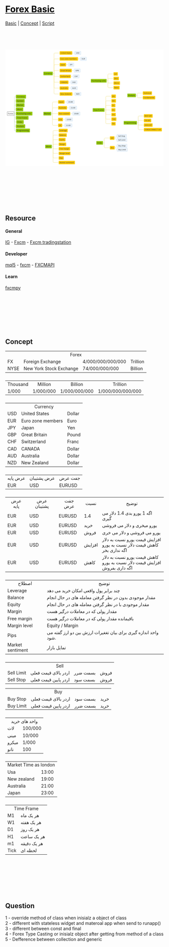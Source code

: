 <style>
.md0{margin-top: 150px;}
.md1{margin-top: 75px;}
.md2{margin-top: 50px;}
.md3{margin-top: 25px;}
.md4{margin-top: 10px;}
.tbl1 td#header{background-color: D1ECCF}
.tbl1 tr#header{background-color: D1ECCF}
</style>

# [<span style="color:black;">Forex Basic</span>](Forex.md)
[Basic](Forex-Basic.md) | [Concept](Forex-Concept.md) | [Script](Forex-Script.md)
<div class="md1"></div>




![](Forex.jpeg)







<div class="md0"></div>

## Resource
#### General
<a href="https://www.ig.com/en" target="_blank">IG</a> - 
<a href="https://www.fxcm.com/uk/" target="_blank">Fxcm</a> - 
<a href="https://tradingstation.fxcm.com/FreeDemo?lc=en_US" target="_blank">Fxcm tradingstation</a>
#### Developer
<a href="https://www.mql5.com/en" target="_blank">mql5</a> - 
<a href="https://github.com/fxcm" target="_blank">fxcm</a> - 
<a href="https://github.com/FXCMAPI" target="_blank">FXCMAPI</a>
#### Learn
<a href="https://fxcmpy.tpq.io/" target="_blank">fxcmpy</a>









<div class="md0"></div>

## Concept

<table class="tbl1"><tbody>
<tr><td colspan="4" align="center" id="header">Forex</td></tr>
<tr><td>FX</td><td>Foreign Exchange</td><td>4/000/000/000/000</td><td>Trillion</td></tr>
<tr><td>NYSE</td><td>New York Stock Exchange</td><td>74/000/000/000</td><td>Billion</td></tr>
</tbody></table>

<div class="md3"></div>
<table class="tbl1"><tbody>
<tr><td align="center" id="header">Thousand</td><td align="center" id="header">Million</td><td align="center" id="header">Billion</td><td align="center" id="header">Trillion</td></tr>
<tr><td>1/000</td><td>1/000/000</td><td>1/000/000/000</td><td>1/000/000/000/000</td></tr>
</tbody></table>

<div class="md3"></div>
<table class="tbl1"><tbody>
<tr><td colspan="3" align="center" id="header">Currency</td></tr>
<tr><td>USD</td><td>United States</td><td>Dollar</td></tr>
<tr><td>EUR</td><td>Euro zone members</td><td>Euro</td></tr>
<tr><td>JPY</td><td>Japan</td><td>Yen</td></tr>
<tr><td>GBP</td><td>Great Britain</td><td>Pound</td></tr>
<tr><td>CHF</td><td>Switzerland</td><td>Franc</td></tr>
<tr><td>CAD</td><td>CANADA</td><td>Dollar</td></tr>
<tr><td>AUD</td><td>Australia</td><td>Dollar</td></tr>
<tr><td>NZD</td><td>New Zealand</td><td>Dollar</td></tr>
</tbody></table>


<div class="md3"></div>
<table class="tbl1"><tbody>
<tr><td  align="center" id="header">عرض پایه</td><td  align="center" id="header">عرض پشتیبان</td><td  align="center" id="header">جفت عرض</td></tr>
<tr><td>EUR</td><td>USD</td><td>EURUSD</td></tr>
</tbody></table>


<div class="md3"></div>
<table class="tbl1"><tbody>
<tr><td  align="center" id="header">عرض پایه</td><td  align="center" id="header">عرض پشتیبان</td><td  align="center" id="header">جفت عرض</td><td  align="center" id="header">نسبت</td><td  align="center" id="header">توضیح</td></tr>
<tr><td>EUR</td><td>USD</td><td>EURUSD</td><td>1.4</td>
<td>
اگه 1 یورو بدی 1.4 دلار می گیری
</td></tr>
<tr><td>EUR</td><td>USD</td><td>EURUSD</td><td>خرید</td>
<td>
یورو میخری و دلار می فروشی
</td></tr>
<tr><td>EUR</td><td>USD</td><td>EURUSD</td><td>فروش</td>
<td>
یورو می فروشی و دلار می خری
</td></tr>
<tr><td>EUR</td><td>USD</td><td>EURUSD</td><td>افزایش</td>
<td>
افزایش قیمت یورو نسبت به دلار
<br>
کاهش قیمت دلار نسبت به یورو
<br>
اگه نداری بخر
</td></tr>
<tr><td>EUR</td><td>USD</td><td>EURUSD</td><td>کاهش</td>
<td>
کاهش قیمت یورو نسبت به دلار
<br>
افزایش قیمت دلار نسبت به یورو
<br>
اگه داری بفروش
</td></tr>
</tbody></table>




<div class="md3"></div>
<table class="tbl1"><tbody>
<tr><td  align="center" id="header">اصطلاح</td><td  align="center" id="header">توضیج</td></tr>
<tr><td>Leverage</td><td>چند برابر پول واقعی امکان خرید می دهد</td></tr>
<tr><td>Balance</td><td>مقدار موجودی بدون در نظر گرفتن معامله های در حال انجام</td></tr>
<tr><td>Equity</td><td>مقدار موجودی با در نظر گرفتن معامله های در حال انجام</td></tr>
<tr><td>Margin</td><td>مقدار پولی که در معاملات درگیر هست</td></tr>
<tr><td>Free margin</td><td>باقیمانده مقدار پولی که در معاملات درگیر هست</td></tr>
<tr><td>Margin level</td><td>Equity / Margin</td></tr>
<tr><td>Pips</td><td>واحد اندازه گیری برای بیان تغغیرات ارزش بین دو ارز گفته می شود.</td></tr>
<tr><td>Market sentiment</td><td>تمایل بازار</td></tr>
</tbody></table>




<div class="md3"></div>
<table class="tbl1"><tbody>
<tr><td colspan="4"  align="center" id="header">Sell</td></tr>
<tr><td>Sell Limit</td><td>اردر بالای قیمت فعلی</td><td>بسمت ضرر</td><td>فروش</td></tr>
<tr><td>Sell Stop</td><td>اردر پایین قیمت فعلی</td><td>بسمت سود</td><td>فروش</td></tr>
</tbody></table>
<div class="md4"></div>
<table class="tbl1"><tbody>
<tr><td colspan="4"  align="center" id="header">Buy</td></tr>
<tr><td>Buy Stop</td><td>اردر بالای قیمت فعلی</td><td>بسمت سود</td><td>خرید</td></tr>
<tr><td>Buy Limit</td><td>اردر پایین قیمت فعلی</td><td>بسمت ضرر</td><td>خرید</td></tr>
</tbody></table>



<div class="md3"></div>
<table class="tbl1"><tbody>
<tr><td  colspan="2" align="center" id="header">واحد های خرید</td></tr>
<tr><td>لات</td><td>100/000</td></tr>
<tr><td>مینی</td><td>10/000</td></tr>
<tr><td>میکرو</td><td>1/000</td></tr>
<tr><td>نانو</td><td>100</td></tr>
</tbody></table>




<div class="md3"></div>
<table class="tbl1"><tbody>
<tr><td colspan="2" align="center" id="header">Market Time as london</td></tr>
<tr><td>Usa</td><td>13:00</td></tr>
<tr><td>New zealand</td><td>19:00</td></tr>
<tr><td>Australia</td><td>21:00</td></tr>
<tr><td>Japan</td><td>23:00</td></tr>
</tbody></table>


<div class="md3"></div>
<table class="tbl1"><tbody>
<tr><td colspan="2" align="center" id="header">Time Frame</td></tr>
<tr><td>M1</td><td>هر یک ماه</td></tr>
<tr><td>W1</td><td>هر یک هفته</td></tr>
<tr><td>D1</td><td>هر یک روز</td></tr>
<tr><td>H1</td><td>هر یک ساعت</td></tr>
<tr><td>m1</td><td>هر یک دقیقه</td></tr>
<tr><td>Tick</td><td>لحظه ای</td></tr>
</tbody></table>







 





























<div class="md0"></div>

## Question
1 - override method of class when inisialz a object of class
<br>
2 - different with stateless widget and materoal app when send to runapp()
<br>
3 - different between const and final
<br>
4 - Forex Type Casting or inisialz object after getting from method of a class
<br>
5 - Defference between collection and generic